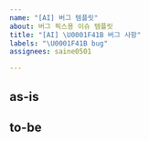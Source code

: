 ```yaml
---
name: "[AI] 버그 템플릿"
about: 버그 픽스용 이슈 템플릿
title: "[AI] \U0001F41B 버그 사항"
labels: "\U0001F41B bug"
assignees: saine0501

---
```


## as-is

## to-be
